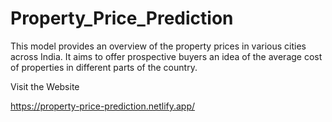 # Property_Price_Prediction
This model provides an overview of the property prices in various cities across India. It aims to offer prospective buyers an idea of the average cost of properties in different parts of the country.


Visit the Website

https://property-price-prediction.netlify.app/
